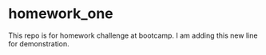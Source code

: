 # homework_one
This repo is for homework challenge at bootcamp.
I am adding this new line for demonstration. 
